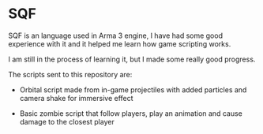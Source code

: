 # SQF
SQF is an language used in Arma 3 engine, I have had some good experience with it and it helped me learn how game scripting works.

I am still in the process of learning it, but I made some really good progress.

The scripts sent to this repository are:
- Orbital script made from in-game projectiles with added particles and camera shake for immersive effect

- Basic zombie script that follow players, play an animation and cause damage to the closest player


